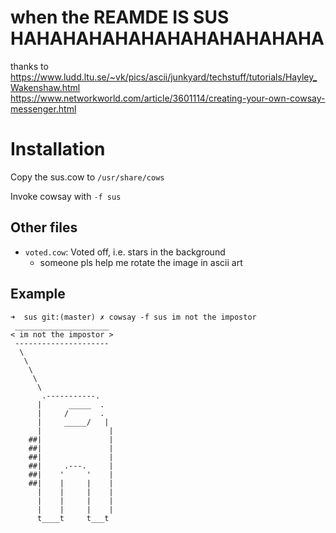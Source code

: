 # when the REAMDE IS SUS HAHAHAHAHAHAHAHAHAHAHAHA

thanks to <https://www.ludd.ltu.se/~vk/pics/ascii/junkyard/techstuff/tutorials/Hayley_Wakenshaw.html>  
https://www.networkworld.com/article/3601114/creating-your-own-cowsay-messenger.html


Installation
============

Copy the sus.cow to `/usr/share/cows`

Invoke cowsay with `-f sus`

Other files
-----------

- `voted.cow`: Voted off, i.e. stars in the background
  - someone pls help me rotate the image in ascii art

Example
-------

```
➜  sus git:(master) ✗ cowsay -f sus im not the impostor
 _____________________
< im not the impostor >
 ---------------------
  \
   \
    \
     \
      \
       .-----------.
      |      _____  . 
      |     /       .
      |     _____/   |
      |               |
    ##|               |
    ##|               |
    ##|               |
    ##|     .---.     |
    ##|    '     '    |
    ##|    |     |    |
      |    |     |    |
      |    |     |    |
      |    |     |    |
      t____t     t___t
```
